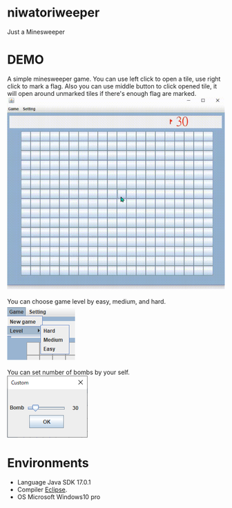 # niwatoriweeper
Just a Minesweeper

# DEMO

A simple minesweeper game.
You can use left click to open a tile, use right click to mark a flag. Also you can use middle button to click opened tile, it will open around unmarked tiles if there's enough flag are marked.<br />
![image](https://github.com/ooniwatori/niwatorisweeper/blob/main/demo/demo.gif)<br />
<br /> You can choose game level by easy, medium, and hard.<br />
![image](https://github.com/ooniwatori/niwatorisweeper/blob/main/demo/demo3.png)<br />
<br /> You can set number of bombs by your self.<br />
![image](https://github.com/ooniwatori/niwatorisweeper/blob/main/demo/demo4.png)<br />


# Environments 

* Language Java SDK 17.0.1
* Compiler [Eclipse](https://www.eclipse.org/).
* OS Microsoft Windows10 pro
